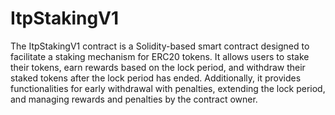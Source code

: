 # ItpStakingV1

The ItpStakingV1 contract is a Solidity-based smart contract designed to facilitate a staking mechanism for ERC20 tokens. It allows users to stake their tokens, earn rewards based on the lock period, and withdraw their staked tokens after the lock period has ended. Additionally, it provides functionalities for early withdrawal with penalties, extending the lock period, and managing rewards and penalties by the contract owner.